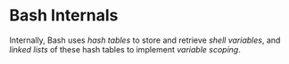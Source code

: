# Bash Internals

Internally, Bash uses *hash tables* to store and retrieve *shell variables*, and *linked lists* of these hash tables to implement *variable scoping*.
